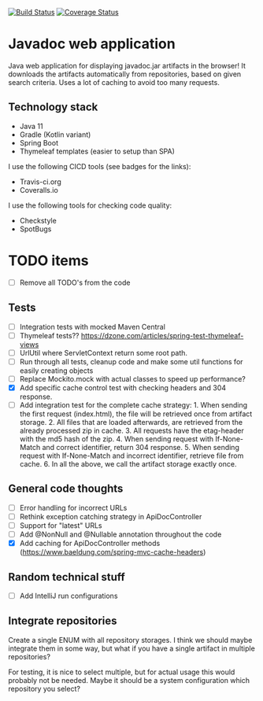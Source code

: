 [![Build Status](https://travis-ci.com/GreenT13/javadoc-web-application.svg?branch=master)](https://travis-ci.com/GreenT13/javadoc-web-application)
[![Coverage Status](https://coveralls.io/repos/github/GreenT13/javadoc-web-application/badge.svg?branch=master)](https://coveralls.io/github/GreenT13/javadoc-web-application?branch=master)

# Javadoc web application
Java web application for displaying javadoc.jar artifacts in the browser! It downloads the artifacts automatically
from repositories, based on given search criteria. Uses a lot of caching to avoid too many requests.

## Technology stack
* Java 11
* Gradle (Kotlin variant)
* Spring Boot
* Thymeleaf templates (easier to setup than SPA)

I use the following CICD tools (see badges for the links):
* Travis-ci.org
* Coveralls.io

I use the following tools for checking code quality:
* Checkstyle
* SpotBugs

# TODO items
- [ ] Remove all TODO's from the code

## Tests
- [ ] Integration tests with mocked Maven Central
- [ ] Thymeleaf tests?? https://dzone.com/articles/spring-test-thymeleaf-views
- [ ] UrlUtil where ServletContext return some root path.
- [ ] Run through all tests, cleanup code and make some util functions for easily creating objects
- [ ] Replace Mockito.mock with actual classes to speed up performance?
- [x] Add specific cache control test with checking headers and 304 response.
- [ ] Add integration test for the complete cache strategy:
      1. When sending the first request (index.html), the file will be retrieved once from artifact storage.
      2. All files that are loaded afterwards, are retrieved from the already processed zip in cache.
      3. All requests have the etag-header with the md5 hash of the zip.
      4. When sending request with If-None-Match and correct identifier, return 304 response.
      5. When sending request with If-None-Match and incorrect identifier, retrieve file from cache.
      6. In all the above, we call the artifact storage exactly once.

## General code thoughts
- [ ] Error handling for incorrect URLs
- [ ] Rethink exception catching strategy in ApiDocController
- [ ] Support for "latest" URLs
- [ ] Add @NonNull and @Nullable annotation throughout the code
- [x] Add caching for ApiDocController methods (https://www.baeldung.com/spring-mvc-cache-headers)

## Random technical stuff
- [ ] Add IntelliJ run configurations

## Integrate repositories
Create a single ENUM with all repository storages. I think we should maybe integrate them in some way, but what
if you have a single artifact in multiple repositories?

For testing, it is nice to select multiple, but for actual usage this would probably not be needed. Maybe it should
be a system configuration which repository you select?
